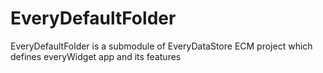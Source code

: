 # EveryDefaultFolder
EveryDefaultFolder is a submodule of EveryDataStore ECM project which defines everyWidget app and its features
